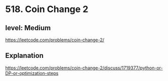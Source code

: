 # 518. Coin Change 2
## level: Medium

https://leetcode.com/problems/coin-change-2/

## Explanation
https://leetcode.com/problems/coin-change-2/discuss/1719377/python-or-DP-or-optimization-steps

